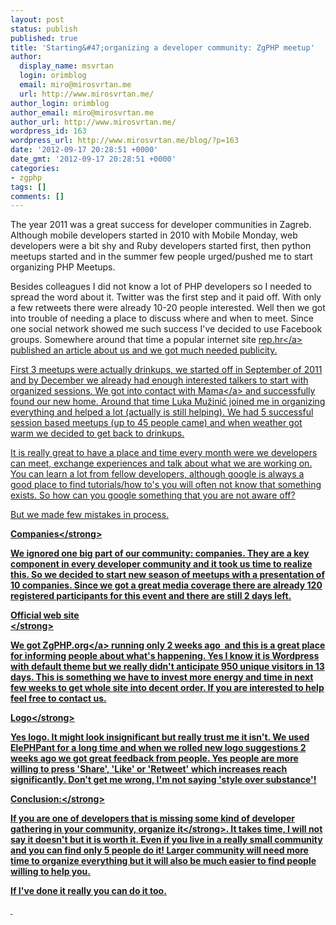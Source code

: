 ```yaml
---
layout: post
status: publish
published: true
title: 'Starting&#47;organizing a developer community: ZgPHP meetup'
author:
  display_name: msvrtan
  login: orimblog
  email: miro@mirosvrtan.me
  url: http://www.mirosvrtan.me/
author_login: orimblog
author_email: miro@mirosvrtan.me
author_url: http://www.mirosvrtan.me/
wordpress_id: 163
wordpress_url: http://www.mirosvrtan.me/blog/?p=163
date: '2012-09-17 20:28:51 +0000'
date_gmt: '2012-09-17 20:28:51 +0000'
categories:
- zgphp
tags: []
comments: []
---
```

<p>The year 2011 was a great success for developer communities in Zagreb. Although mobile developers started in 2010 with Mobile Monday, web developers were a bit shy and Ruby developers started first, then python meetups started and in the summer few people urged&#47;pushed me to start organizing PHP Meetups.</p>
<p>Besides&nbsp;colleagues I did not know a lot of PHP developers so I needed to spread the word about it. Twitter was the first step and it paid off. With only a few retweets there were already 10-20 people interested. Well then we got into trouble of needing a place to discuss where and when to meet. Since one social network showed me such success I've decided to use Facebook groups. Somewhere around that time a popular internet site <a href="http:&#47;&#47;www.rep.hr" target="_blank">rep.hr<&#47;a> published an article about us and we got much needed publicity.</p>
<p>First 3 meetups were actually drinkups, we started off in September of 2011 and by December we already had enough interested talkers to start with organized sessions. We got into contact with <a href="(http:&#47;&#47;www.mi2.hr" target="_blank">Mama<&#47;a> and successfully found our new home. Around that time Luka Mužinić joined me in organizing everything and helped a lot (actually is still helping). We had 5 successful session based meetups (up to 45 people came) and when weather got warm we decided to get back to drinkups.</p>
<p>It is really great to have a place and time every month were we developers can meet, exchange&nbsp;experiences and talk about what we are working on. You can learn a lot from fellow developers,&nbsp;although google is always a good place to find tutorials&#47;how to's you will often not know that something exists. So how can you google something that you are not aware off?</p>
<p>But we made few mistakes in process.</p>
<p><strong>Companies<&#47;strong></p>
<p>We ignored one big part of our community: companies. They are a key component in every developer community and it took us time to realize this. So we decided to start new season of meetups with a presentation of 10 companies. Since we got a great media coverage there are already 120 registered participants for this event and there are still 2 days left.</p>
<p><strong>Official web site<br />
<&#47;strong></p>
<p>We got <a href="http:&#47;&#47;zgphp.org&#47;" target="_blank">ZgPHP.org<&#47;a> running only 2 weeks ago&nbsp; and this is a great place for informing people about what's happening. Yes I know it is Wordpress with default theme but we really didn't anticipate 950 unique visitors in 13 days. This is something we have to invest more energy and time in next few weeks to get whole site into decent order. If you are interested to help feel free to contact us.</p>
<p><strong>Logo<&#47;strong></p>
<p>Yes logo. It might look insignificant but really trust me it isn't. We used ElePHPant for a long time and when we rolled new logo suggestions 2 weeks ago we got great feedback from people. Yes people are more willing to press 'Share', 'Like' or 'Retweet' which increases reach significantly. Don't get me wrong, I'm not saying 'style over substance'!</p>
<p><strong>Conclusion:<&#47;strong></p>
<p>If you are one of developers that is missing some kind of developer gathering in your community, <strong>organize it<&#47;strong>. It takes time, I will not say it doesn't but it is worth it. Even if you live in a really small community and you can find only 5 people do it! Larger community will need more time to organize everything but it will also be much easier to find people willing to help you.</p>
<p>If I've done it really you can do it too.</p>
<p>&nbsp;</p>
